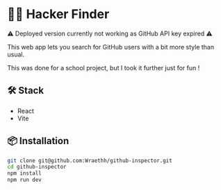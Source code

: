 # 🧑‍💻 Hacker Finder

⚠️ Deployed version currently not working as GitHub API key expired ⚠️

This web app lets you search for GitHub users with a bit more style than usual.

This was done for a school project, but I took it further just for fun !

## 🛠️ Stack
- React
- Vite

## 📦 Installation
```bash
git clone git@github.com:Wraethh/github-inspector.git
cd github-inspector
npm install
npm run dev
